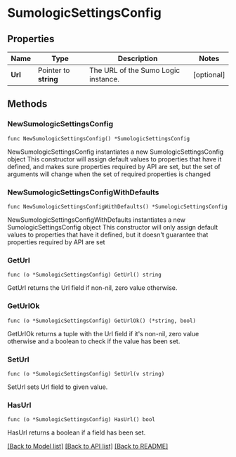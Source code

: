 # SumologicSettingsConfig

## Properties

Name | Type | Description | Notes
------------ | ------------- | ------------- | -------------
**Url** | Pointer to **string** | The URL of the Sumo Logic instance. | [optional] 

## Methods

### NewSumologicSettingsConfig

`func NewSumologicSettingsConfig() *SumologicSettingsConfig`

NewSumologicSettingsConfig instantiates a new SumologicSettingsConfig object
This constructor will assign default values to properties that have it defined,
and makes sure properties required by API are set, but the set of arguments
will change when the set of required properties is changed

### NewSumologicSettingsConfigWithDefaults

`func NewSumologicSettingsConfigWithDefaults() *SumologicSettingsConfig`

NewSumologicSettingsConfigWithDefaults instantiates a new SumologicSettingsConfig object
This constructor will only assign default values to properties that have it defined,
but it doesn't guarantee that properties required by API are set

### GetUrl

`func (o *SumologicSettingsConfig) GetUrl() string`

GetUrl returns the Url field if non-nil, zero value otherwise.

### GetUrlOk

`func (o *SumologicSettingsConfig) GetUrlOk() (*string, bool)`

GetUrlOk returns a tuple with the Url field if it's non-nil, zero value otherwise
and a boolean to check if the value has been set.

### SetUrl

`func (o *SumologicSettingsConfig) SetUrl(v string)`

SetUrl sets Url field to given value.

### HasUrl

`func (o *SumologicSettingsConfig) HasUrl() bool`

HasUrl returns a boolean if a field has been set.


[[Back to Model list]](../README.md#documentation-for-models) [[Back to API list]](../README.md#documentation-for-api-endpoints) [[Back to README]](../README.md)


